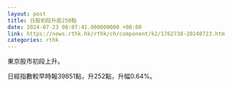 ```yaml
---
layout: post
title: 日股初段升逾250點
date: 2024-07-23 08:07:41.000000000 +08:00
link: https://news.rthk.hk/rthk/ch/component/k2/1762738-20240723.htm
categories: rthk
---
```


東京股市初段上升。

日經指數較早時報39851點，升252點，升幅0.64%。
